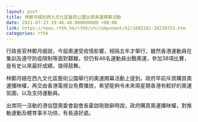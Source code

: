 ```yaml
---
layout: post
title: 林鄭月娥到西九文化區藝術公園出席奧運開幕活動
date: 2021-07-23 19:46:48.000000000 +08:00
link: https://news.rthk.hk/rthk/ch/component/k2/1602281-20210723.htm
categories: rthk
---
```


行政長官林鄭月娥說，今屆奧運受疫情影響，相隔五年才舉行，雖然香港運動員在集訓及遵守防疫限制等面對艱難，但仍有46名運動員出戰奧運，參加38項比賽，是有史以來最好成績，值得鼓舞。

林鄭月娥在西九文化區藝術公園舉行的奧運開幕活動上提到，政府早前斥資購買奧運播映權，再交由香港電視台免費播放，希望能夠令未來兩星期香港有較好的奧運氛圍，以及支持運動員。

出席同一活動的港協暨奧委會副會長霍啟剛致辭時說，政府購買奧運播映權，對推動運動及體育事半功倍，有長遠好處。
